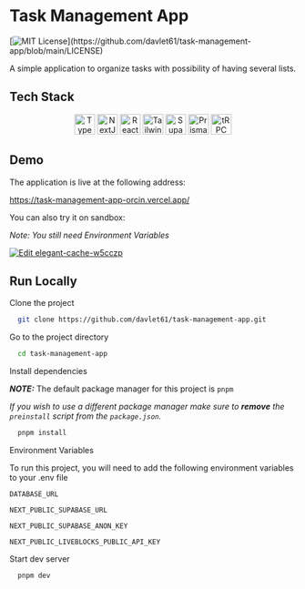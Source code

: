 # Task Management App

[![MIT License](https://img.shields.io/apm/l/atomic-design-ui.svg?)](https://github.com/davlet61/task-management-app/blob/main/LICENSE)

A simple application to organize tasks with possibility of having several lists.

## Tech Stack

<p align="center">
<a href="https://www.typescriptlang.org/" target="_blank" rel="noreferrer"><img src="https://raw.githubusercontent.com/danielcranney/readme-generator/main/public/icons/skills/typescript-colored.svg" width="36" height="36" alt="TypeScript" /></a>
<a href="https://nextjs.org/docs" target="_blank" rel="noreferrer"><img src="https://raw.githubusercontent.com/danielcranney/readme-generator/main/public/icons/skills/nextjs.svg" width="36" height="36" alt="NextJs" /></a>
<a href="https://reactjs.org/" target="_blank" rel="noreferrer"><img src="https://raw.githubusercontent.com/danielcranney/readme-generator/main/public/icons/skills/react-colored.svg" width="36" height="36" alt="React" /></a>
<a href="https://tailwindcss.com/" target="_blank" rel="noreferrer"><img src="https://raw.githubusercontent.com/danielcranney/readme-generator/main/public/icons/skills/tailwindcss-colored.svg" width="36" height="36" alt="TailwindCSS" /></a>
<a href="https://supabase.io/" target="_blank" rel="noreferrer"><img src="https://raw.githubusercontent.com/danielcranney/readme-generator/main/public/icons/skills/supabase-colored.svg" width="36" height="36" alt="Supabase" /></a>
<a href="https://prisma.io/" target="_blank" rel="noreferrer"><img src="https://github.com/prisma/presskit/blob/main/Logos/Logomark-Default-Prisma.svg" width="36" height="36" alt="Prisma" /></a>
<a href="https://trpc.io/" target="_blank" rel="noreferrer"><img src="https://trpc.io/img/logo-no-text.svg" alt="tRPC" height="36"/></a>
</p>

## Demo

The application is live at the following address:

https://task-management-app-orcin.vercel.app/

You can also try it on sandbox:

_Note: You still need Environment Variables_

[![Edit elegant-cache-w5cczp](https://codesandbox.io/static/img/play-codesandbox.svg)](https://codesandbox.io/s/elegant-cache-w5cczp?fontsize=14&hidenavigation=1&theme=dark)

## Run Locally

Clone the project

```bash
  git clone https://github.com/davlet61/task-management-app.git
```

Go to the project directory

```bash
  cd task-management-app
```

Install dependencies

**_NOTE:_** The default package manager for this project is `pnpm`

*If you wish to use a different package manager make sure to **_remove_** the `preinstall` script from the `package.json`.*

```bash
  pnpm install
```

Environment Variables

To run this project, you will need to add the following environment variables to your .env file

`DATABASE_URL`

`NEXT_PUBLIC_SUPABASE_URL`

`NEXT_PUBLIC_SUPABASE_ANON_KEY`

`NEXT_PUBLIC_LIVEBLOCKS_PUBLIC_API_KEY`

Start dev server

```bash
  pnpm dev
```
